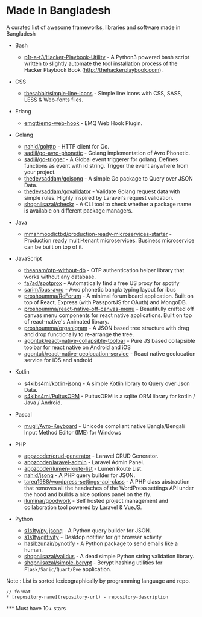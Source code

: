 # Made In Bangladesh

A curated list of awesome frameworks, libraries and software made in Bangladesh
- Bash
    * [p1r-a-t3/Hacker-Playbook-Utility](https://github.com/p1r-a-t3/Hacker-Playbook-Utility) - A Python3 powered bash script written to slightly automate the tool installation process of the Hacker Playbook Book (http://thehackerplaybook.com).
- CSS
    * [thesabbir/simple-line-icons](https://github.com/thesabbir/simple-line-icons) - Simple line icons with CSS, SASS, LESS & Web-fonts files.
- Erlang
    * [emqtt/emq-web-hook](https://github.com/emqtt/emq-web-hook) - EMQ Web Hook Plugin.
- Golang
    * [nahid/gohttp](https://github.com/nahid/gohttp) - HTTP client for Go.
    * [sadlil/go-avro-phonetic](https://github.com/sadlil/go-avro-phonetic) - Golang implementation of Avro Phonetic.
    * [sadlil/go-trigger](https://github.com/sadlil/go-trigger) - A Global event triggerer for golang. Defines functions as event with id string. Trigger the event anywhere from your project.
    * [thedevsaddam/gojsonq](https://github.com/thedevsaddam/gojsonq) - A simple Go package to Query over JSON Data.
    * [thedevsaddam/govalidator](https://github.com/thedevsaddam/govalidator) - Validate Golang request data with simple rules. Highly inspired by Laravel's request validation.
    * [shopnilsazal/checkr](https://github.com/shopnilsazal/checkr) - A CLI tool to check whether a package name is available on different package managers.
- Java
    * [mmahmoodictbd/production-ready-microservices-starter](https://github.com/mmahmoodictbd/production-ready-microservices-starter) - Production ready multi-tenant microservices. Business microservice can be built on top of it.
- JavaScript
    * [theanam/otp-without-db](https://github.com/theanam/otp-without-db#readme) - OTP authentication helper library that works without any database.
    * [fa7ad/spotprox](https://github.com/fa7ad/spotprox) - Automatically find a free US proxy for spotify
    * [sarim/ibus-avro](https://github.com/sarim/ibus-avro) - Avro phonetic bangla typing layout for ibus
    * [proshoumma/ReForum](https://github.com/proshoumma/ReForum) - A minimal forum board application. Built on top of React, Express (with PassportJS for OAuth) and MongoDB. 
    * [proshoumma/react-native-off-canvas-menu](https://github.com/proshoumma/react-native-off-canvas-menu) - Beautifully crafted off canvas menu components for react native applications. Built on top of react-native's Animated library.
    * [proshoumma/organigram](https://github.com/proshoumma/organigram) - A JSON based tree structure with drag and drop functionally to re-arrange the tree.
    * [agontuk/react-native-collapsible-toolbar](https://github.com/Agontuk/react-native-collapsible-toolbar) - Pure JS based collapsible toolbar for react native on Android and iOS
    * [agontuk/react-native-geolocation-service](https://github.com/Agontuk/react-native-geolocation-service) - React native geolocation service for iOS and android

- Kotlin
    * [s4kibs4mi/kotlin-jsonq](https://github.com/s4kibs4mi/kotlin-jsonq) - A simple Kotlin library to Query over Json Data.
    * [s4kibs4mi/PultusORM](https://github.com/s4kibs4mi/PultusORM) - PultusORM is a sqlite ORM library for kotlin / Java / Android.
- Pascal
    * [mugli/Avro-Keyboard](https://github.com/mugli/Avro-Keyboard) - Unicode compliant native Bangla/Bengali Input Method Editor (IME) for Windows 
- PHP
    * [appzcoder/crud-generator](https://github.com/appzcoder/crud-generator) - Laravel CRUD Generator.
    * [appzcoder/laravel-admin](https://github.com/appzcoder/laravel-admin) - Laravel Admin Panel.
    * [appzcoder/lumen-route-list](https://github.com/appzcoder/lumen-route-list) - Lumen Route List.
    * [nahid/jsonq](https://github.com/nahid/jsonq) - A PHP query builder for JSON.
    * [tareq1988/wordpress-settings-api-class](https://github.com/tareq1988/wordpress-settings-api-class) - A PHP class abstraction that removes all the headaches of the WordPress settings API under the hood and builds a nice options panel on the fly.
    * [iluminar/goodwork](https://github.com/iluminar/goodwork) - Self hosted project management and collaboration tool powered by Laravel & VueJS.
- Python
    * [s1s1ty/py-jsonq](https://github.com/s1s1ty/py-jsonq) - A Python query builder for JSON.
    * [s1s1ty/gittivity](https://github.com/s1s1ty/gittivity) - Desktop notifier for git browser activity
    * [hasibzunair/pynotify](https://github.com/hasibzunair/pynotify) - A Python package to send emails like a human.
    * [shopnilsazal/validus](https://github.com/shopnilsazal/validus) - A dead simple Python string validation library.
    * [shopnilsazal/simple-bcrypt](https://github.com/shopnilsazal/simple-bcrypt) - Bcrypt hashing utilities for `Flask/Sanic/Quart/Eve` application.

  
Note : List is sorted lexicographically by programming language and repo.
```
// format
* [repository-name](repository-url) - repository-description
```

*** Must have 10+ stars

